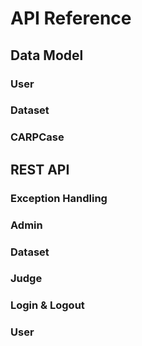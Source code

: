 # API Reference

## Data Model

### User

### Dataset

### CARPCase

## REST API

### Exception Handling

### Admin

### Dataset

### Judge

### Login & Logout

### User
